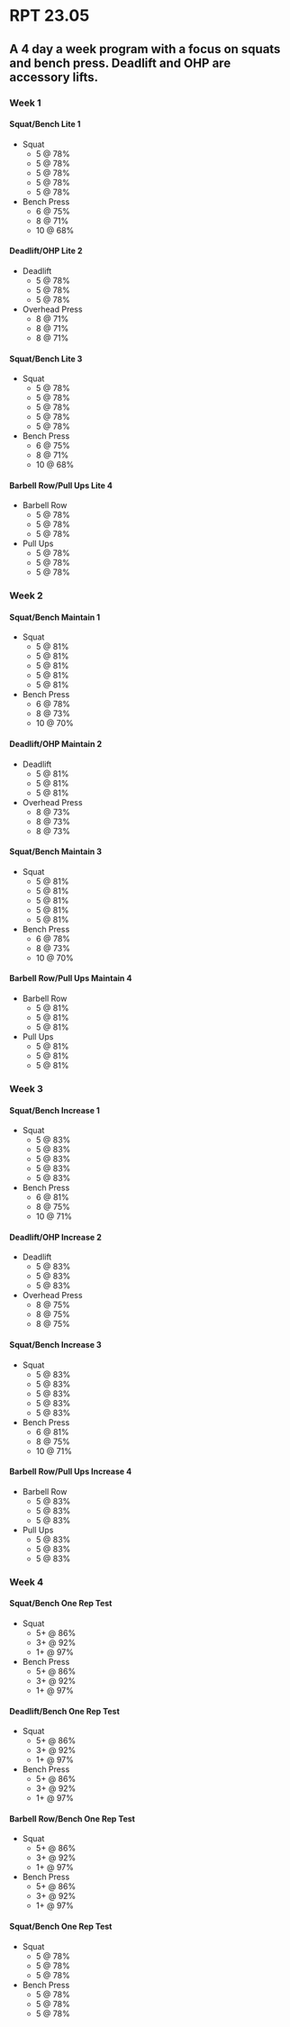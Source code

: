 # RPT 23.05

## A 4 day a week program with a focus on squats and bench press. Deadlift and OHP are accessory lifts.

### Week 1

#### Squat/Bench Lite 1

* Squat
  * 5 @ 78%
  * 5 @ 78%
  * 5 @ 78%
  * 5 @ 78%
  * 5 @ 78%
* Bench Press
  * 6 @ 75%
  * 8 @ 71%
  * 10 @ 68%

#### Deadlift/OHP Lite 2

* Deadlift
  * 5 @ 78%
  * 5 @ 78%
  * 5 @ 78%
* Overhead Press
  * 8 @ 71%
  * 8 @ 71%
  * 8 @ 71%

#### Squat/Bench Lite 3

* Squat
  * 5 @ 78%
  * 5 @ 78%
  * 5 @ 78%
  * 5 @ 78%
  * 5 @ 78%
* Bench Press
  * 6 @ 75%
  * 8 @ 71%
  * 10 @ 68%

#### Barbell Row/Pull Ups Lite 4

* Barbell Row
  * 5 @ 78%
  * 5 @ 78%
  * 5 @ 78%
* Pull Ups
  * 5 @ 78%
  * 5 @ 78%
  * 5 @ 78%

### Week 2

#### Squat/Bench Maintain 1

* Squat
  * 5 @ 81%
  * 5 @ 81%
  * 5 @ 81%
  * 5 @ 81%
  * 5 @ 81%
* Bench Press
  * 6 @ 78%
  * 8 @ 73%
  * 10 @ 70%

#### Deadlift/OHP Maintain 2

* Deadlift
  * 5 @ 81%
  * 5 @ 81%
  * 5 @ 81%
* Overhead Press
  * 8 @ 73%
  * 8 @ 73%
  * 8 @ 73%

#### Squat/Bench Maintain 3

* Squat
  * 5 @ 81%
  * 5 @ 81%
  * 5 @ 81%
  * 5 @ 81%
  * 5 @ 81%
* Bench Press
  * 6 @ 78%
  * 8 @ 73%
  * 10 @ 70%

#### Barbell Row/Pull Ups Maintain 4

* Barbell Row
  * 5 @ 81%
  * 5 @ 81%
  * 5 @ 81%
* Pull Ups
  * 5 @ 81%
  * 5 @ 81%
  * 5 @ 81%

### Week 3

#### Squat/Bench Increase 1

* Squat
  * 5 @ 83%
  * 5 @ 83%
  * 5 @ 83%
  * 5 @ 83%
  * 5 @ 83%
* Bench Press
  * 6 @ 81%
  * 8 @ 75%
  * 10 @ 71%

#### Deadlift/OHP Increase 2

* Deadlift
  * 5 @ 83%
  * 5 @ 83%
  * 5 @ 83%
* Overhead Press
  * 8 @ 75%
  * 8 @ 75%
  * 8 @ 75%

#### Squat/Bench Increase 3

* Squat
  * 5 @ 83%
  * 5 @ 83%
  * 5 @ 83%
  * 5 @ 83%
  * 5 @ 83%
* Bench Press
  * 6 @ 81%
  * 8 @ 75%
  * 10 @ 71%

#### Barbell Row/Pull Ups Increase 4

* Barbell Row
  * 5 @ 83%
  * 5 @ 83%
  * 5 @ 83%
* Pull Ups
  * 5 @ 83%
  * 5 @ 83%
  * 5 @ 83%

### Week 4

#### Squat/Bench One Rep Test

* Squat
  * 5+ @ 86%
  * 3+ @ 92%
  * 1+ @ 97%
* Bench Press
  * 5+ @ 86%
  * 3+ @ 92%
  * 1+ @ 97%

#### Deadlift/Bench One Rep Test

* Squat
  * 5+ @ 86%
  * 3+ @ 92%
  * 1+ @ 97%
* Bench Press
  * 5+ @ 86%
  * 3+ @ 92%
  * 1+ @ 97%

#### Barbell Row/Bench One Rep Test

* Squat
  * 5+ @ 86%
  * 3+ @ 92%
  * 1+ @ 97%
* Bench Press
  * 5+ @ 86%
  * 3+ @ 92%
  * 1+ @ 97%

#### Squat/Bench One Rep Test

* Squat
  * 5 @ 78%
  * 5 @ 78%
  * 5 @ 78%
* Bench Press
  * 5 @ 78%
  * 5 @ 78%
  * 5 @ 78%

